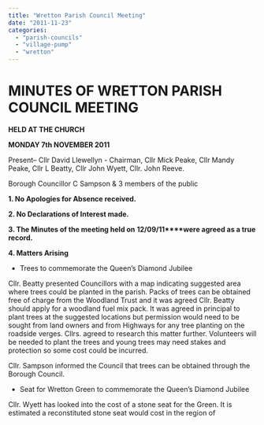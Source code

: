 ```yaml
---
title: "Wretton Parish Council Meeting"
date: "2011-11-23"
categories: 
  - "parish-councils"
  - "village-pump"
  - "wretton"
---
```


# MINUTES OF WRETTON PARISH COUNCIL MEETING

**HELD AT THE CHURCH**

**MONDAY 7th NOVEMBER 2011**

Present– Cllr David Llewellyn - Chairman, Cllr Mick Peake, Cllr Mandy Peake, Cllr L Beatty, Cllr John Wyett, Cllr. John Reeve.

Borough Councillor C Sampson & 3 members of the public

**1\. No Apologies for Absence received.**

**2\. No Declarations of Interest made.**

**3\. The Minutes of the meeting held on** **12/09/11****were agreed as a true record.**

**4\. Matters Arising**

- Trees to commemorate the Queen’s Diamond Jubilee

Cllr. Beatty presented Councillors with a map indicating suggested area where trees could be planted in the parish. Packs of trees can be obtained free of charge from the Woodland Trust and it was agreed Cllr. Beatty should apply for a woodland fuel mix pack. It was agreed in principal to plant trees at the suggested locations but permission would need to be sought from land owners and from Highways for any tree planting on the roadside verges. Cllrs. agreed to research this matter further. Volunteers will be needed to plant the trees and young trees may need stakes and protection so some cost could be incurred.

Cllr. Sampson informed the Council that trees can be obtained through the Borough Council.

- Seat for Wretton Green to commemorate the Queen’s Diamond Jubilee

Cllr. Wyett has looked into the cost of a stone seat for the Green. It is estimated a reconstituted stone seat would cost in the region of
